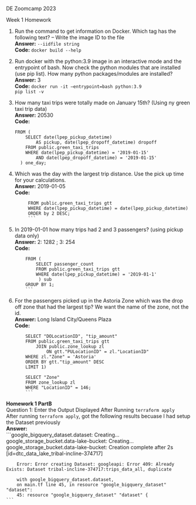 DE Zoomcamp 2023 

Week 1 Homework

1.	Run the command to get information on Docker.  Which tag has the following text? – Write the image ID to the file  
	**Answer:** `--iidfile string`  
	**Code:** `docker build --help`

2.	Run docker with the python:3.9 image in an interactive mode and the entrypoint of bash.  Now check the python modules that are installed (use pip list).  How 		many python packages/modules are installed?  
	**Answer:** 3  
	**Code:** `docker run -it –entrypoint=bash python:3.9`  
	`pip list -v`
3.	How many taxi trips were totally made on January 15th? (Using ny green taxi trip data)  
	**Answer:** 20530  
	**Code:**  
	```SELECT count(*)  
	FROM (
		SELECT date(lpep_pickup_datetime) 
			AS pickup, date(lpep_dropoff_datetime) dropoff
		FROM public.green_taxi_trips
		WHERE date(lpep_pickup_datetime) = '2019-01-15' 
			AND date(lpep_dropoff_datetime) = '2019-01-15'
	  ) one_day;
	  ```  
4.	Which was the day with the largest trip distance. Use the pick up time for your calculations.  
	**Answer:** 2019-01-05  
	**Code:**  
	```SELECT date(lpep_pickup_datetime), trip_distance
	     FROM public.green_taxi_trips gtt 
	     WHERE date(lpep_pickup_datetime) = date(lpep_pickup_datetime)
	     ORDER by 2 DESC;
	     ```  
5.	In 2019-01-01 how many trips had 2 and 3 passengers? (using pickup data only)  
	**Answer:** 2: 1282 ; 3: 254  
	**Code:**  
	```SELECT passenger_count, count(passenger_count) num
		FROM (
			SELECT passenger_count
			FROM public.green_taxi_trips gtt 
			WHERE date(lpep_pickup_datetime) = '2019-01-1' 
			 ) sub
		GROUP BY 1;
		```  
6.	For the passengers picked up in the Astoria Zone which was the drop off zone that had the largest tip?  We want the name of the zone, not the id.  
	**Answer:** Long Island City/Queens Plaza  
	**Code:**   
	```WITH tb1 AS(
		SELECT "DOLocationID", "tip_amount"
		FROM public.green_taxi_trips gtt 
			JOIN public.zone_lookup zl 
				ON gtt."PULocationID" = zl."LocationID"
		WHERE zl."Zone" = 'Astoria'
		ORDER BY gtt."tip_amount" DESC 
		LIMIT 1)

		SELECT "Zone"
		FROM zone_lookup zl 
		WHERE "LocationID" = 146;
		```  
**Homework 1 PartB**  
    Question 1: Enter the Output Displayed After Running `terraform apply`  
       After running `terraform apply`, got the following results becuase I had setup the Dataset previously  
        **Answer:**  
	```google_bigquery_dataset.dataset: Creating...  
        google_storage_bucket.data-lake-bucket: Creating...  
        google_storage_bucket.data-lake-bucket: Creation complete after 2s \[id=dtc_data_lake_tribal-incline-374717]  
        
        Error: Error creating Dataset: googleapi: Error 409: Already Exists: Dataset tribal-incline-374717:trips_data_all, duplicate  
        
        with google_bigquery_dataset.dataset,  
        on main.tf line 45, in resource "google_bigquery_dataset" "dataset":  
        45: resource "google_bigquery_dataset" "dataset" {  
	```  

